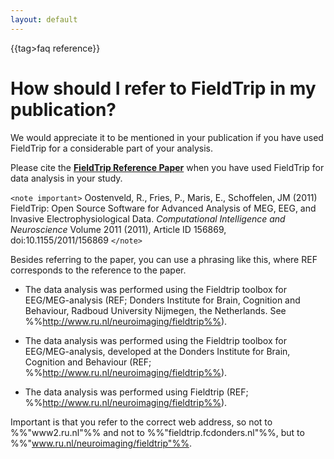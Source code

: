 ```yaml
---
layout: default
---
```


{{tag>faq reference}}

# How should I refer to FieldTrip in my publication?

We would appreciate it to be mentioned in your publication if you have used FieldTrip for a considerable part of your analysis. 

Please cite the **[FieldTrip Reference Paper](http://www.hindawi.com/journals/cin/2011/156869/)** when you have used FieldTrip for data analysis in your study.

`<note important>`
Oostenveld, R., Fries, P., Maris, E., Schoffelen, JM (2011) FieldTrip: Open Source Software for Advanced Analysis of MEG, EEG, and Invasive Electrophysiological Data. *Computational Intelligence and Neuroscience* Volume 2011 (2011), Article ID 156869, doi:10.1155/2011/156869
`</note>`

Besides referring to the paper, you can use a phrasing like this, where REF corresponds to the reference to the paper. 


*  The data analysis was performed using the Fieldtrip toolbox for EEG/MEG-analysis (REF; Donders Institute for Brain, Cognition and Behaviour,  Radboud University Nijmegen, the Netherlands. See %%http://www.ru.nl/neuroimaging/fieldtrip%%).


*  The data analysis was performed using the Fieldtrip toolbox for EEG/MEG-analysis, developed at the Donders Institute for Brain, Cognition and Behaviour (REF; %%http://www.ru.nl/neuroimaging/fieldtrip%%).


*  The data analysis was performed using Fieldtrip (REF; %%http://www.ru.nl/neuroimaging/fieldtrip%%).

Important is that you refer to the correct web address, so not to %%"www2.ru.nl"%% and not to %%"fieldtrip.fcdonders.nl"%%, but to %%"www.ru.nl/neuroimaging/fieldtrip"%%.


    

